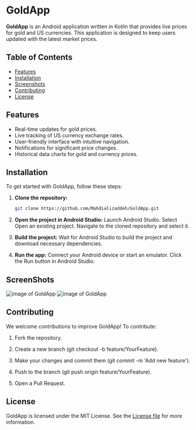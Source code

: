 # GoldApp

**GoldApp** is an Android application written in Kotlin that provides live prices for gold and US currencies. This application is designed to keep users updated with the latest market prices.

## Table of Contents

- [Features](#features)
- [Installation](#installation)
- [Screenshots](#screenshots)
- [Contributing](#contributing)
- [License](#license)

## Features

- Real-time updates for gold prices.
- Live tracking of US currency exchange rates.
- User-friendly interface with intuitive navigation.
- Notifications for significant price changes.
- Historical data charts for gold and currency prices.

## Installation

To get started with GoldApp, follow these steps:

1. **Clone the repository:**

   ```bash
   git clone https://github.com/Mahdializaddeh/GoldApp.git

2. **Open the project in Android Studio:**
        Launch Android Studio.
        Select Open an existing project.
        Navigate to the cloned repository and select it.

3. **Build the project:**
        Wait for Android Studio to build the project and download necessary dependencies.

4. **Run the app:**
        Connect your Android device or start an emulator.
        Click the Run button in Android Studio.
    
## ScreenShots
![image of GoldApp](./images/GoldMain.jpg)
![image of GoldApp](./images/GodMenu.jpg)
## Contributing

We welcome contributions to improve GoldApp! To contribute:

1. Fork the repository.

2. Create a new branch (git checkout -b feature/YourFeature).

3. Make your changes and commit them (git commit -m 'Add new feature').

4. Push to the branch (git push origin feature/YourFeature).

5. Open a Pull Request.

## License
GoldApp is licensed under the MIT License. See the [License file](./LICENSE)  for more information.